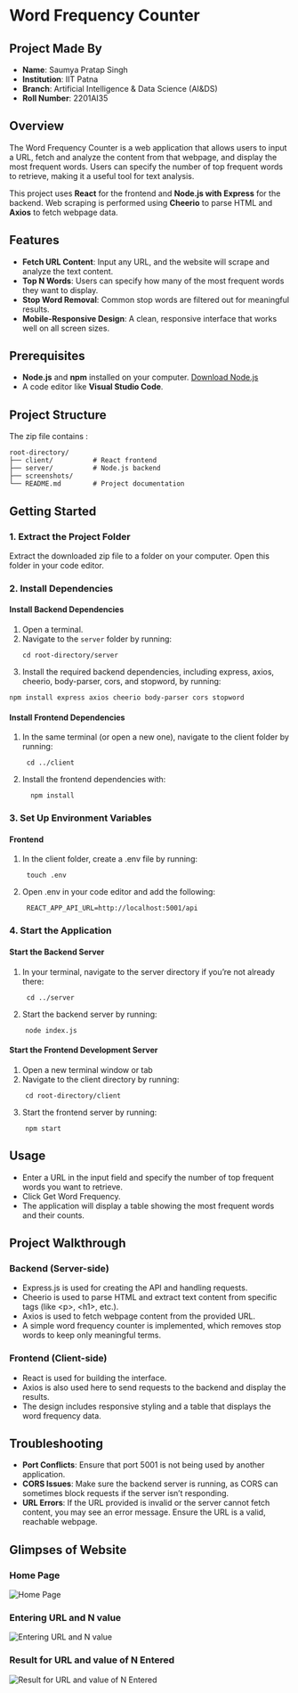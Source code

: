 # Word Frequency Counter

## Project Made By

- **Name**: Saumya Pratap Singh
- **Institution**: IIT Patna
- **Branch**: Artificial Intelligence & Data Science (AI&DS)
- **Roll Number**: 2201AI35


## Overview
The Word Frequency Counter is a web application that allows users to input a URL, fetch and analyze the content from that webpage, and display the most frequent words. Users can specify the number of top frequent words to retrieve, making it a useful tool for text analysis.

This project uses **React** for the frontend and **Node.js with Express** for the backend. Web scraping is performed using **Cheerio** to parse HTML and **Axios** to fetch webpage data. 

## Features
- **Fetch URL Content**: Input any URL, and the website will scrape and analyze the text content.
- **Top N Words**: Users can specify how many of the most frequent words they want to display.
- **Stop Word Removal**: Common stop words are filtered out for meaningful results.
- **Mobile-Responsive Design**: A clean, responsive interface that works well on all screen sizes.

## Prerequisites
- **Node.js** and **npm** installed on your computer. [Download Node.js](https://nodejs.org/)
- A code editor like **Visual Studio Code**.

## Project Structure
The zip file contains : 
```
root-directory/
├── client/          # React frontend
├── server/          # Node.js backend
├── screenshots/
└── README.md        # Project documentation
```
## Getting Started

### 1. Extract the Project Folder
Extract the downloaded zip file to a folder on your computer. Open this folder in your code editor.

### 2. Install Dependencies

#### Install Backend Dependencies
1. Open a terminal.
2. Navigate to the `server` folder by running:
   ```
   cd root-directory/server
   ```
3. Install the required backend dependencies, including express, axios, cheerio, body-parser, cors, and stopword, by running:
```
npm install express axios cheerio body-parser cors stopword
```
#### Install Frontend Dependencies

1. In the same terminal (or open a new one), navigate to the client folder by running:
   ```
    cd ../client
    ```
2. Install the frontend dependencies with:
   ```
     npm install
   ```
### 3. Set Up Environment Variables

#### Frontend
1. In the client folder, create a .env file by running:
   ```
    touch .env
   ```
2. Open .env in your code editor and add the following:
   ```
    REACT_APP_API_URL=http://localhost:5001/api
   ```
### 4. Start the Application

#### Start the Backend Server

1. In your terminal, navigate to the server directory if you’re not already there:
   ```
    cd ../server
   ```
2. Start the backend server by running:
```
    node index.js
```
#### Start the Frontend Development Server

1. Open a new terminal window or tab
2. Navigate to the client directory by running:
```
    cd root-directory/client
```
3. Start the frontend server by running:
```
    npm start
```
## Usage

- Enter a URL in the input field and specify the number of top frequent words you want to retrieve.
- Click Get Word Frequency.
- The application will display a table showing the most frequent words and their counts.

## Project Walkthrough

### Backend (Server-side)
- Express.js is used for creating the API and handling requests.
- Cheerio is used to parse HTML and extract text content from specific tags (like &lt;p&gt;, &lt;h1&gt;, etc.).
- Axios is used to fetch webpage content from the provided URL.
- A simple word frequency counter is implemented, which removes stop words to keep only meaningful terms.
### Frontend (Client-side)
- React is used for building the interface.
- Axios is also used here to send requests to the backend and display the results.
- The design includes responsive styling and a table that displays the word frequency data.

## Troubleshooting
-  **Port Conflicts**: Ensure that port 5001 is not being used by another application.
- **CORS Issues**: Make sure the backend server is running, as CORS can sometimes block requests if the server isn’t responding.
- **URL Errors**: If the URL provided is invalid or the server cannot fetch content, you may see an error message. Ensure the URL is a valid, reachable webpage.

## Glimpses of Website

### Home Page
![Home Page](https://github.com/Saumya101203/Word-Frequency-Counter/blob/main/screenshots/Home%20Page.png)

### Entering URL and N value
![Entering URL and N value](https://github.com/Saumya101203/Word-Frequency-Counter/blob/main/screenshots/Entering%20URL%20and%20N%20value.png)
### Result for URL and value of N Entered
![Result for URL and value of N Entered](https://github.com/Saumya101203/Word-Frequency-Counter/blob/main/screenshots/Result%20for%20URL%20and%20value%20of%20N%20Entered.png)


